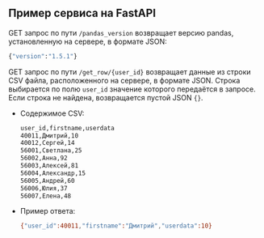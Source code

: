 ## Пример сервиса на FastAPI

GET запрос по пути `/pandas_version` возвращает версию pandas, установленную на сервере, в формате JSON:
    
```bash
{"version":"1.5.1"}
```
   
GET запрос по пути `/get_row/{user_id}` возвращает данные из строки CSV файла, расположенного на сервере, в формате JSON. Строка выбирается по полю `user_id` значение которого передаётся в запросе. Если строка не найдена, возвращается пустой JSON `{}`.

 - Содержимое CSV:
    
    ```bash
    user_id,firstname,userdata
    40011,Дмитрий,10
    40012,Сергей,14
    56001,Светлана,25
    56002,Анна,92
    56003,Алексей,81
    56004,Александр,15
    56005,Андрей,60
    56006,Юлия,37
    56007,Елена,48
    ```
    
 - Пример ответа:
    
    ```bash
    {"user_id":40011,"firstname":"Дмитрий","userdata":10}
    ```
